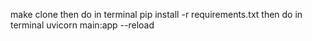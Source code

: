 make clone
then do in terminal
pip install -r requirements.txt
then do in terminal
uvicorn main:app --reload
